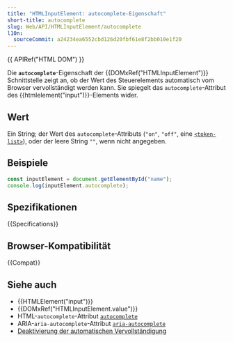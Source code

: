 ```yaml
---
title: "HTMLInputElement: autocomplete-Eigenschaft"
short-title: autocomplete
slug: Web/API/HTMLInputElement/autocomplete
l10n:
  sourceCommit: a24234ea6552cbd126d20fbf61e8f2bb010e1f20
---
```


{{ APIRef("HTML DOM") }}

Die **`autocomplete`**-Eigenschaft der {{DOMxRef("HTMLInputElement")}} Schnittstelle zeigt an, ob der Wert des Steuerelements automatisch vom Browser vervollständigt werden kann. Sie spiegelt das `autocomplete`-Attribut des {{htmlelement("input")}}-Elements wider.

## Wert

Ein String; der Wert des `autocomplete`-Attributs (`"on"`, `"off"`, eine [`<token-list>`](/de/docs/Web/HTML/Attributes/autocomplete#token_list_tokens)), oder der leere String `""`, wenn nicht angegeben.

## Beispiele

```js
const inputElement = document.getElementById("name");
console.log(inputElement.autocomplete);
```

## Spezifikationen

{{Specifications}}

## Browser-Kompatibilität

{{Compat}}

## Siehe auch

- {{HTMLElement("input")}}
- {{DOMxRef("HTMLInputElement.value")}}
- HTML-`autocomplete`-Attribut [`autocomplete`](/de/docs/Web/HTML/Attributes/autocomplete)
- ARIA-`aria-autocomplete`-Attribut [`aria-autocomplete`](/de/docs/Web/Accessibility/ARIA/Attributes/aria-autocomplete)
- [Deaktivierung der automatischen Vervollständigung](/de/docs/Web/Security/Practical_implementation_guides/Turning_off_form_autocompletion)
